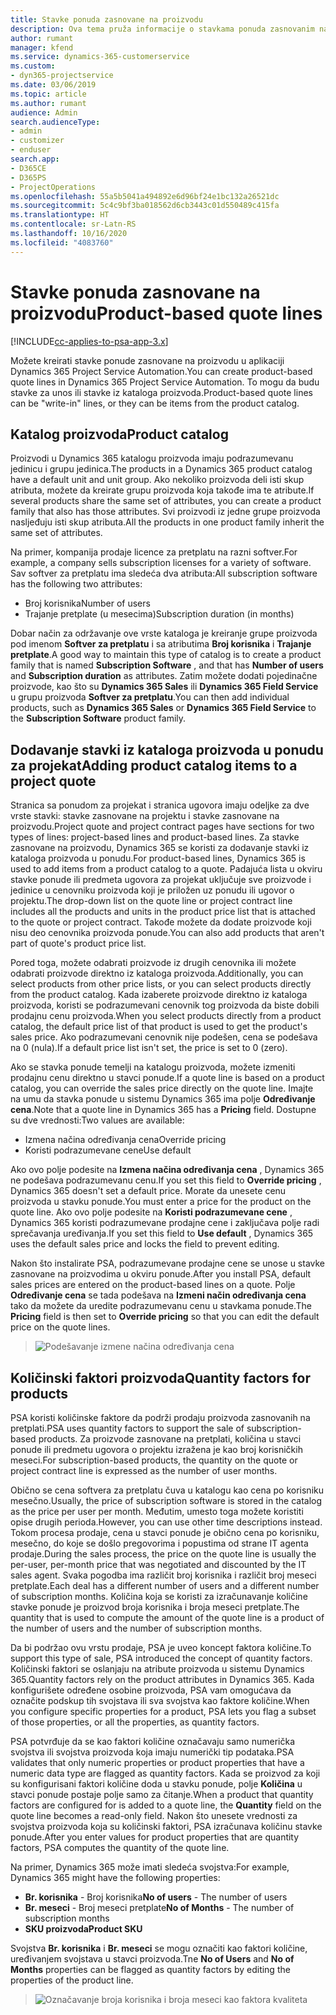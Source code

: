 ```yaml
---
title: Stavke ponuda zasnovane na proizvodu
description: Ova tema pruža informacije o stavkama ponuda zasnovanim na proizvodu.
author: rumant
manager: kfend
ms.service: dynamics-365-customerservice
ms.custom:
- dyn365-projectservice
ms.date: 03/06/2019
ms.topic: article
ms.author: rumant
audience: Admin
search.audienceType:
- admin
- customizer
- enduser
search.app:
- D365CE
- D365PS
- ProjectOperations
ms.openlocfilehash: 55a5b5041a494892e6d96bf24e1bc132a26521dc
ms.sourcegitcommit: 5c4c9bf3ba018562d6cb3443c01d550489c415fa
ms.translationtype: HT
ms.contentlocale: sr-Latn-RS
ms.lasthandoff: 10/16/2020
ms.locfileid: "4083760"
---
```

# <a name="product-based-quote-lines"></a><span data-ttu-id="60494-103">Stavke ponuda zasnovane na proizvodu</span><span class="sxs-lookup"><span data-stu-id="60494-103">Product-based quote lines</span></span>

[!INCLUDE[cc-applies-to-psa-app-3.x](../includes/cc-applies-to-psa-app-3x.md)]


<span data-ttu-id="60494-104">Možete kreirati stavke ponude zasnovane na proizvodu u aplikaciji Dynamics 365 Project Service Automation.</span><span class="sxs-lookup"><span data-stu-id="60494-104">You can create product-based quote lines in Dynamics 365 Project Service Automation.</span></span> <span data-ttu-id="60494-105">To mogu da budu stavke za unos ili stavke iz kataloga proizvoda.</span><span class="sxs-lookup"><span data-stu-id="60494-105">Product-based quote lines can be "write-in" lines, or they can be items from the product catalog.</span></span>

## <a name="product-catalog"></a><span data-ttu-id="60494-106">Katalog proizvoda</span><span class="sxs-lookup"><span data-stu-id="60494-106">Product catalog</span></span>

<span data-ttu-id="60494-107">Proizvodi u Dynamics 365 katalogu proizvoda imaju podrazumevanu jedinicu i grupu jedinica.</span><span class="sxs-lookup"><span data-stu-id="60494-107">The products in a Dynamics 365 product catalog have a default unit and unit group.</span></span> <span data-ttu-id="60494-108">Ako nekoliko proizvoda deli isti skup atributa, možete da kreirate grupu proizvoda koja takođe ima te atribute.</span><span class="sxs-lookup"><span data-stu-id="60494-108">If several products share the same set of attributes, you can create a product family that also has those attributes.</span></span> <span data-ttu-id="60494-109">Svi proizvodi iz jedne grupe proizvoda nasljeđuju isti skup atributa.</span><span class="sxs-lookup"><span data-stu-id="60494-109">All the products in one product family inherit the same set of attributes.</span></span>

<span data-ttu-id="60494-110">Na primer, kompanija prodaje licence za pretplatu na razni softver.</span><span class="sxs-lookup"><span data-stu-id="60494-110">For example, a company sells subscription licenses for a variety of software.</span></span> <span data-ttu-id="60494-111">Sav softver za pretplatu ima sledeća dva atributa:</span><span class="sxs-lookup"><span data-stu-id="60494-111">All subscription software has the following two attributes:</span></span>

- <span data-ttu-id="60494-112">Broj korisnika</span><span class="sxs-lookup"><span data-stu-id="60494-112">Number of users</span></span> 
- <span data-ttu-id="60494-113">Trajanje pretplate (u mesecima)</span><span class="sxs-lookup"><span data-stu-id="60494-113">Subscription duration (in months)</span></span>

<span data-ttu-id="60494-114">Dobar način za održavanje ove vrste kataloga je kreiranje grupe proizvoda pod imenom **Softver za pretplatu** i sa atributima **Broj korisnika** i **Trajanje pretplate**.</span><span class="sxs-lookup"><span data-stu-id="60494-114">A good way to maintain this type of catalog is to create a product family that is named **Subscription Software** , and that has **Number of users** and **Subscription duration** as attributes.</span></span> <span data-ttu-id="60494-115">Zatim možete dodati pojedinačne proizvode, kao što su **Dynamics 365 Sales** ili **Dynamics 365 Field Service** u grupu proizvoda **Softver za pretplatu**.</span><span class="sxs-lookup"><span data-stu-id="60494-115">You can then add individual products, such as **Dynamics 365 Sales** or **Dynamics 365 Field Service** to the **Subscription Software** product family.</span></span>

## <a name="adding-product-catalog-items-to-a-project-quote"></a><span data-ttu-id="60494-116">Dodavanje stavki iz kataloga proizvoda u ponudu za projekat</span><span class="sxs-lookup"><span data-stu-id="60494-116">Adding product catalog items to a project quote</span></span>

<span data-ttu-id="60494-117">Stranica sa ponudom za projekat i stranica ugovora imaju odeljke za dve vrste stavki: stavke zasnovane na projektu i stavke zasnovane na proizvodu.</span><span class="sxs-lookup"><span data-stu-id="60494-117">Project quote and project contract pages have sections for two types of lines: project-based lines and product-based lines.</span></span> <span data-ttu-id="60494-118">Za stavke zasnovane na proizvodu, Dynamics 365 se koristi za dodavanje stavki iz kataloga proizvoda u ponudu.</span><span class="sxs-lookup"><span data-stu-id="60494-118">For product-based lines, Dynamics 365 is used to add items from a product catalog to a quote.</span></span> <span data-ttu-id="60494-119">Padajuća lista u okviru stavke ponude ili predmeta ugovora za projekat uključuje sve proizvode i jedinice u cenovniku proizvoda koji je priložen uz ponudu ili ugovor o projektu.</span><span class="sxs-lookup"><span data-stu-id="60494-119">The drop-down list on the quote line or project contract line includes all the products and units in the product price list that is attached to the quote or project contract.</span></span> <span data-ttu-id="60494-120">Takođe možete da dodate proizvode koji nisu deo cenovnika proizvoda ponude.</span><span class="sxs-lookup"><span data-stu-id="60494-120">You can also add products that aren't part of quote's product price list.</span></span>

<span data-ttu-id="60494-121">Pored toga, možete odabrati proizvode iz drugih cenovnika ili možete odabrati proizvode direktno iz kataloga proizvoda.</span><span class="sxs-lookup"><span data-stu-id="60494-121">Additionally, you can select products from other price lists, or you can select products directly from the product catalog.</span></span> <span data-ttu-id="60494-122">Kada izaberete proizvode direktno iz kataloga proizvoda, koristi se podrazumevani cenovnik tog proizvoda da biste dobili prodajnu cenu proizvoda.</span><span class="sxs-lookup"><span data-stu-id="60494-122">When you select products directly from a product catalog, the default price list of that product is used to get the product's sales price.</span></span> <span data-ttu-id="60494-123">Ako podrazumevani cenovnik nije podešen, cena se podešava na 0 (nula).</span><span class="sxs-lookup"><span data-stu-id="60494-123">If a default price list isn't set, the price is set to 0 (zero).</span></span>

<span data-ttu-id="60494-124">Ako se stavka ponude temelji na katalogu proizvoda, možete izmeniti prodajnu cenu direktno u stavci ponude.</span><span class="sxs-lookup"><span data-stu-id="60494-124">If a quote line is based on a product catalog, you can override the sales price directly on the quote line.</span></span> <span data-ttu-id="60494-125">Imajte na umu da stavka ponude u sistemu Dynamics 365 ima polje **Određivanje cena**.</span><span class="sxs-lookup"><span data-stu-id="60494-125">Note that a quote line in Dynamics 365 has a **Pricing** field.</span></span> <span data-ttu-id="60494-126">Dostupne su dve vrednosti:</span><span class="sxs-lookup"><span data-stu-id="60494-126">Two values are available:</span></span>

- <span data-ttu-id="60494-127">Izmena načina određivanja cena</span><span class="sxs-lookup"><span data-stu-id="60494-127">Override pricing</span></span>  
- <span data-ttu-id="60494-128">Koristi podrazumevane cene</span><span class="sxs-lookup"><span data-stu-id="60494-128">Use default</span></span>

<span data-ttu-id="60494-129">Ako ovo polje podesite na **Izmena načina određivanja cena** , Dynamics 365 ne podešava podrazumevanu cenu.</span><span class="sxs-lookup"><span data-stu-id="60494-129">If you set this field to **Override pricing** , Dynamics 365 doesn't set a default price.</span></span> <span data-ttu-id="60494-130">Morate da unesete cenu proizvoda u stavku ponude.</span><span class="sxs-lookup"><span data-stu-id="60494-130">You must enter a price for the product on the quote line.</span></span> <span data-ttu-id="60494-131">Ako ovo polje podesite na **Koristi podrazumevane cene** , Dynamics 365 koristi podrazumevane prodajne cene i zaključava polje radi sprečavanja uređivanja.</span><span class="sxs-lookup"><span data-stu-id="60494-131">If you set this field to **Use default** , Dynamics 365 uses the default sales price and locks the field to prevent editing.</span></span>

<span data-ttu-id="60494-132">Nakon što instalirate PSA, podrazumevane prodajne cene se unose u stavke zasnovane na proizvodima u okviru ponude.</span><span class="sxs-lookup"><span data-stu-id="60494-132">After you install PSA, default sales prices are entered on the product-based lines on a quote.</span></span> <span data-ttu-id="60494-133">Polje **Određivanje cena** se tada podešava na **Izmeni način određivanja cena** tako da možete da uredite podrazumevanu cenu u stavkama ponude.</span><span class="sxs-lookup"><span data-stu-id="60494-133">The **Pricing** field is then set to **Override pricing** so that you can edit the default price on the quote lines.</span></span>

> ![Podešavanje izmene načina određivanja cena](media/basic-guide-10.png)
 
## <a name="quantity-factors-for-products"></a><span data-ttu-id="60494-135">Količinski faktori proizvoda</span><span class="sxs-lookup"><span data-stu-id="60494-135">Quantity factors for products</span></span>

<span data-ttu-id="60494-136">PSA koristi količinske faktore da podrži prodaju proizvoda zasnovanih na pretplati.</span><span class="sxs-lookup"><span data-stu-id="60494-136">PSA uses quantity factors to support the sale of subscription-based products.</span></span> <span data-ttu-id="60494-137">Za proizvode zasnovane na pretplati, količina u stavci ponude ili predmetu ugovora o projektu izražena je kao broj korisničkih meseci.</span><span class="sxs-lookup"><span data-stu-id="60494-137">For subscription-based products, the quantity on the quote or project contract line is expressed as the number of user months.</span></span>

<span data-ttu-id="60494-138">Obično se cena softvera za pretplatu čuva u katalogu kao cena po korisniku mesečno.</span><span class="sxs-lookup"><span data-stu-id="60494-138">Usually, the price of subscription software is stored in the catalog as the price per user per month.</span></span> <span data-ttu-id="60494-139">Međutim, umesto toga možete koristiti opise drugih perioda.</span><span class="sxs-lookup"><span data-stu-id="60494-139">However, you can use other time descriptions instead.</span></span> <span data-ttu-id="60494-140">Tokom procesa prodaje, cena u stavci ponude je obično cena po korisniku, mesečno, do koje se došlo pregovorima i popustima od strane IT agenta prodaje.</span><span class="sxs-lookup"><span data-stu-id="60494-140">During the sales process, the price on the quote line is usually the per-user, per-month price that was negotiated and discounted by the IT sales agent.</span></span> <span data-ttu-id="60494-141">Svaka pogodba ima različit broj korisnika i različit broj meseci pretplate.</span><span class="sxs-lookup"><span data-stu-id="60494-141">Each deal has a different number of users and a different number of subscription months.</span></span> <span data-ttu-id="60494-142">Količina koja se koristi za izračunavanje količine stavke ponude je proizvod broja korisnika i broja meseci pretplate.</span><span class="sxs-lookup"><span data-stu-id="60494-142">The quantity that is used to compute the amount of the quote line is a product of the number of users and the number of subscription months.</span></span>

<span data-ttu-id="60494-143">Da bi podržao ovu vrstu prodaje, PSA je uveo koncept faktora količine.</span><span class="sxs-lookup"><span data-stu-id="60494-143">To support this type of sale, PSA introduced the concept of quantity factors.</span></span> <span data-ttu-id="60494-144">Količinski faktori se oslanjaju na atribute proizvoda u sistemu Dynamics 365.</span><span class="sxs-lookup"><span data-stu-id="60494-144">Quantity factors rely on the product attributes in Dynamics 365.</span></span> <span data-ttu-id="60494-145">Kada konfigurišete određene osobine proizvoda, PSA vam omogućava da označite podskup tih svojstava ili sva svojstva kao faktore količine.</span><span class="sxs-lookup"><span data-stu-id="60494-145">When you configure specific properties for a product, PSA lets you flag a subset of those properties, or all the properties, as quantity factors.</span></span>

<span data-ttu-id="60494-146">PSA potvrđuje da se kao faktori količine označavaju samo numerička svojstva ili svojstva proizvoda koja imaju numerički tip podataka.</span><span class="sxs-lookup"><span data-stu-id="60494-146">PSA validates that only numeric properties or product properties that have a numeric data type are flagged as quantity factors.</span></span> <span data-ttu-id="60494-147">Kada se proizvod za koji su konfigurisani faktori količine doda u stavku ponude, polje **Količina** u stavci ponude postaje polje samo za čitanje.</span><span class="sxs-lookup"><span data-stu-id="60494-147">When a product that quantity factors are configured for is added to a quote line, the **Quantity** field on the quote line becomes a read-only field.</span></span> <span data-ttu-id="60494-148">Nakon što unesete vrednosti za svojstva proizvoda koja su količinski faktori, PSA izračunava količinu stavke ponude.</span><span class="sxs-lookup"><span data-stu-id="60494-148">After you enter values for product properties that are quantity factors, PSA computes the quantity of the quote line.</span></span>

<span data-ttu-id="60494-149">Na primer, Dynamics 365 može imati sledeća svojstva:</span><span class="sxs-lookup"><span data-stu-id="60494-149">For example, Dynamics 365 might have the following properties:</span></span> 

- <span data-ttu-id="60494-150">**Br. korisnika** - Broj korisnika</span><span class="sxs-lookup"><span data-stu-id="60494-150">**No of users** - The number of users</span></span> 
- <span data-ttu-id="60494-151">**Br. meseci** - Broj meseci pretplate</span><span class="sxs-lookup"><span data-stu-id="60494-151">**No of Months** - The number of subscription months</span></span>
- <span data-ttu-id="60494-152">**SKU proizvoda**</span><span class="sxs-lookup"><span data-stu-id="60494-152">**Product SKU**</span></span> 

<span data-ttu-id="60494-153">Svojstva **Br. korisnika** i **Br. meseci** se mogu označiti kao faktori količine, uređivanjem svojstava u stavci proizvoda.</span><span class="sxs-lookup"><span data-stu-id="60494-153">Tne **No of Users** and **No of Months** properties can be flagged as quantity factors by editing the properties of the product line.</span></span> 

> ![Označavanje broja korisnika i broja meseci kao faktora kvaliteta](media/basic-guide-11.png)
 
